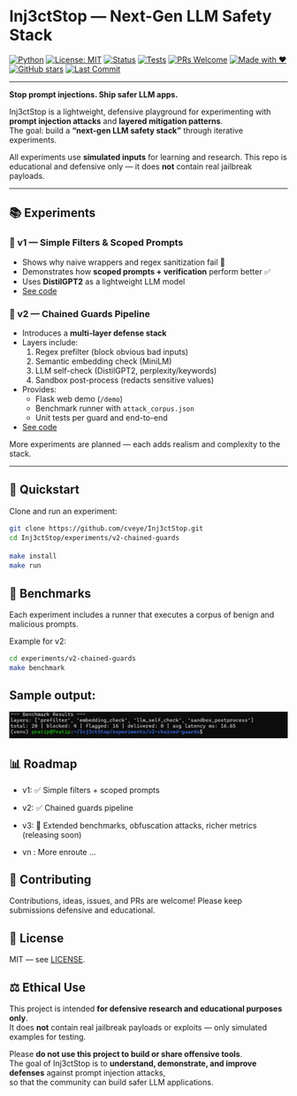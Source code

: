# Inj3ctStop — Next-Gen LLM Safety Stack

[![Python](https://img.shields.io/badge/Python-3.10%2B-blue.svg)](https://www.python.org/)
[![License: MIT](https://img.shields.io/badge/License-MIT-green.svg)](LICENSE)
[![Status](https://img.shields.io/badge/status-live-brightgreen.svg)](#)
[![Tests](https://img.shields.io/badge/tests-passing-success.svg)](#)
[![PRs Welcome](https://img.shields.io/badge/PRs-welcome-blueviolet.svg)](https://github.com/cveye/Inj3ctStop/pulls)
[![Made with ❤️](https://img.shields.io/badge/made%20with-%E2%9D%A4-red.svg)](#)
[![GitHub stars](https://img.shields.io/github/stars/cveye/Inj3ctStop?style=social)](https://github.com/cveye/Inj3ctStop/stargazers)
[![Last Commit](https://img.shields.io/github/last-commit/cveye/Inj3ctStop/main)](https://github.com/cveye/Inj3ctStop/commits/main)

---

**Stop prompt injections. Ship safer LLM apps.**

Inj3ctStop is a lightweight, defensive playground for experimenting with **prompt injection attacks** and **layered mitigation patterns**.  
The goal: build a **“next-gen LLM safety stack”** through iterative experiments.

All experiments use **simulated inputs** for learning and research. This repo is educational and defensive only — it does **not** contain real jailbreak payloads.

---

## 📚 Experiments

### 🔹 v1 — Simple Filters & Scoped Prompts
- Shows why naive wrappers and regex sanitization fail 🚨
- Demonstrates how **scoped prompts + verification** perform better ✅
- Uses **DistilGPT2** as a lightweight LLM model
- [See code](experiments/v1-simple-filters)

### 🔹 v2 — Chained Guards Pipeline
- Introduces a **multi-layer defense stack**
- Layers include:
  1. Regex prefilter (block obvious bad inputs)
  2. Semantic embedding check (MiniLM)
  3. LLM self-check (DistilGPT2, perplexity/keywords)
  4. Sandbox post-process (redacts sensitive values)
- Provides:
  - Flask web demo (`/demo`)
  - Benchmark runner with `attack_corpus.json`
  - Unit tests per guard and end-to-end
- [See code](experiments/v2-chained-guards)

More experiments are planned — each adds realism and complexity to the stack.

---

## 🚀 Quickstart

Clone and run an experiment:

```bash
git clone https://github.com/cveye/Inj3ctStop.git
cd Inj3ctStop/experiments/v2-chained-guards

make install
make run
```
## 🧪 Benchmarks
Each experiment includes a runner that executes a corpus of benign and malicious prompts.

Example for v2:

```bash
cd experiments/v2-chained-guards
make benchmark
```
## Sample output:

![alt text](resources/chained_log.png)

## 📊 Roadmap
- v1: ✅ Simple filters + scoped prompts

- v2: ✅ Chained guards pipeline

- v3: 🔄 Extended benchmarks, obfuscation attacks, richer metrics (releasing soon)
- vn : More enroute ...

## 🤝 Contributing
Contributions, ideas, issues, and PRs are welcome!
Please keep submissions defensive and educational.

## 📄 License

MIT — see [LICENSE](LICENSE).

## ⚖️ Ethical Use

This project is intended **for defensive research and educational purposes only**.  
It does **not** contain real jailbreak payloads or exploits — only simulated examples for testing.  

Please **do not use this project to build or share offensive tools**.  
The goal of Inj3ctStop is to **understand, demonstrate, and improve defenses** against prompt injection attacks,  
so that the community can build safer LLM applications.